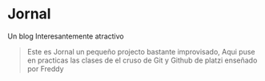 # Jornal
Un blog Interesantemente atractivo

> Este es Jornal un pequeño projecto bastante improvisado, Aqui puse en practicas las clases de el cruso de Git y Github de platzi enseñado por Freddy
